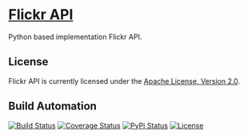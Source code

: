 # [Flickr API](http://flickr-api.hive.pt)

Python based implementation Flickr API.

## License

Flickr API is currently licensed under the [Apache License, Version 2.0](http://www.apache.org/licenses/).

## Build Automation

[![Build Status](https://travis-ci.org/hivesolutions/flickr_api.svg?branch=master)](https://travis-ci.org/hivesolutions/flickr_api)
[![Coverage Status](https://coveralls.io/repos/hivesolutions/flickr_api/badge.svg?branch=master)](https://coveralls.io/r/hivesolutions/flickr_api?branch=master)
[![PyPi Status](https://img.shields.io/pypi/v/flickr_api_python.svg)](https://pypi.python.org/pypi/flickr_api_python)
[![License](http://img.shields.io/badge/license-Apache%202.0-blue.svg)](http://www.apache.org/licenses/)
